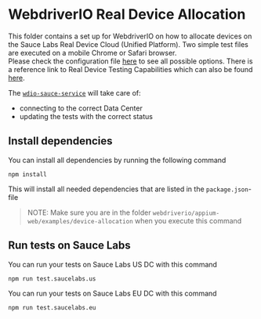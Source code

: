# WebdriverIO Real Device Allocation
This folder contains a set up for WebdriverIO on how to allocate devices on the Sauce Labs Real Device Cloud (Unified
Platform). Two simple test files are executed on a mobile Chrome or Safari browser.\
Please check the configuration file [here](test/configs/wdio.saucelabs.conf.js) to see all possible options. There is a
reference link to Real Device Testing Capabilities which can also be found 
[here](https://wiki.saucelabs.com/display/DOCS/Appium+Capabilities+for+Real+Device+Testing).

The [`wdio-sauce-service`](https://webdriver.io/docs/sauce-service.html) will take care of:
- connecting to the correct Data Center
- updating the tests with the correct status 

## Install dependencies
You can install all dependencies by running the following command

    npm install
    
This will install all needed dependencies that are listed in the `package.json`-file

> NOTE: Make sure you are in the folder `webdriverio/appium-web/examples/device-allocation` when you execute this command

## Run tests on Sauce Labs
You can run your tests on Sauce Labs US DC with this command

    npm run test.saucelabs.us

You can run your tests on Sauce Labs EU DC with this command

    npm run test.saucelabs.eu
